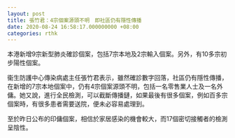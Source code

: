 ```yaml
---
layout: post
title: 張竹君：4宗個案源頭不明　即社區仍有隱性傳播
date: 2020-08-24 16:58:17.000000000 +08:00
categories: rthk
---
```


本港新增9宗新型肺炎確診個案，包括7宗本地及2宗輸入個案。另外，有10多宗初步陽性個案。

衞生防護中心傳染病處主任張竹君表示，雖然確診數字回落，社區仍有隱性傳播，在新增的7宗本地個案中，仍有4宗個案源頭不明，包括一名零售業人士及一名外傭。她又說，進行全民檢測，可以截斷傳播鏈，如果最後有很多個案，例如百多宗個案時，有很多患者需要送院，便未必容易處理到。

至於昨日公布的印傭個案，相信於家居感染的機會較大，而17個密切接觸者的檢測呈陰性。
